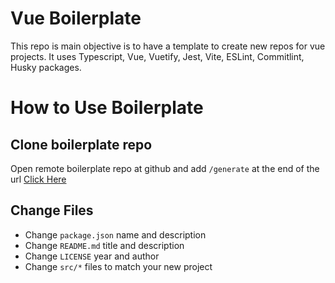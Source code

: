# Vue Boilerplate

This repo is main objective is to have a template to create new repos for vue projects.
It uses Typescript, Vue, Vuetify, Jest, Vite, ESLint, Commitlint, Husky packages.

# How to Use Boilerplate

## Clone boilerplate repo

Open remote boilerplate repo at github and add `/generate` at the end of the url
[Click Here](https://github.com/PalomoLH/vue-boilerplate/generate)

## Change Files

- Change `package.json` name and description
- Change `README.md` title and description
- Change `LICENSE` year and author
- Change `src/*` files to match your new project

